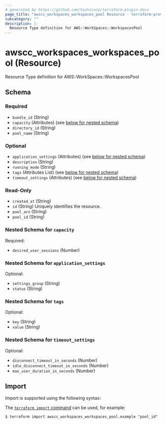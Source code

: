 ```yaml
---
# generated by https://github.com/hashicorp/terraform-plugin-docs
page_title: "awscc_workspaces_workspaces_pool Resource - terraform-provider-awscc"
subcategory: ""
description: |-
  Resource Type definition for AWS::WorkSpaces::WorkspacesPool
---
```


# awscc_workspaces_workspaces_pool (Resource)

Resource Type definition for AWS::WorkSpaces::WorkspacesPool



<!-- schema generated by tfplugindocs -->
## Schema

### Required

- `bundle_id` (String)
- `capacity` (Attributes) (see [below for nested schema](#nestedatt--capacity))
- `directory_id` (String)
- `pool_name` (String)

### Optional

- `application_settings` (Attributes) (see [below for nested schema](#nestedatt--application_settings))
- `description` (String)
- `running_mode` (String)
- `tags` (Attributes List) (see [below for nested schema](#nestedatt--tags))
- `timeout_settings` (Attributes) (see [below for nested schema](#nestedatt--timeout_settings))

### Read-Only

- `created_at` (String)
- `id` (String) Uniquely identifies the resource.
- `pool_arn` (String)
- `pool_id` (String)

<a id="nestedatt--capacity"></a>
### Nested Schema for `capacity`

Required:

- `desired_user_sessions` (Number)


<a id="nestedatt--application_settings"></a>
### Nested Schema for `application_settings`

Optional:

- `settings_group` (String)
- `status` (String)


<a id="nestedatt--tags"></a>
### Nested Schema for `tags`

Optional:

- `key` (String)
- `value` (String)


<a id="nestedatt--timeout_settings"></a>
### Nested Schema for `timeout_settings`

Optional:

- `disconnect_timeout_in_seconds` (Number)
- `idle_disconnect_timeout_in_seconds` (Number)
- `max_user_duration_in_seconds` (Number)

## Import

Import is supported using the following syntax:

The [`terraform import` command](https://developer.hashicorp.com/terraform/cli/commands/import) can be used, for example:

```shell
$ terraform import awscc_workspaces_workspaces_pool.example "pool_id"
```
